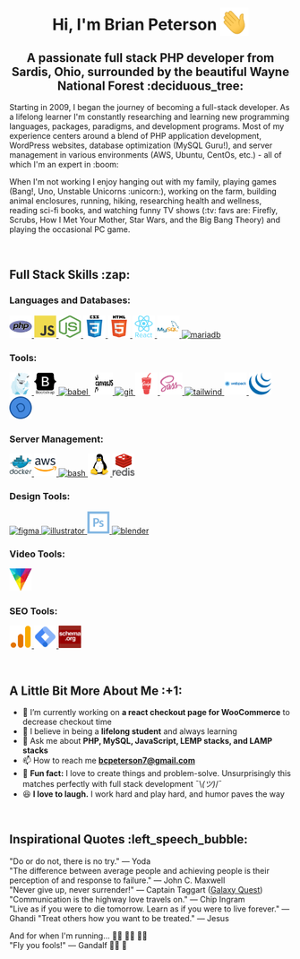 <h1 align="center">Hi, I'm Brian Peterson <img width="50" height="50" style="margin-bottom: -10px;" src="https://github.com/bcpeterson7/bcpeterson7/blob/main/images/wave.gif" alt="animated hand waving" /></h1>

<h2 align="center">A passionate full stack PHP developer from Sardis, Ohio, surrounded by the beautiful Wayne National Forest :deciduous_tree:</h2>

<p align="left">Starting in 2009, I began the journey of becoming a full-stack developer. As a lifelong learner I'm constantly researching and learning new programming languages, packages, paradigms, and development programs. Most of my experience centers around a blend of PHP application development, WordPress websites, database optimization (MySQL Guru!), and server management in various environments (AWS, Ubuntu, CentOs, etc.) - all of which I'm an expert in :boom:</p>
<p align="left">When I'm not working I enjoy hanging out with my family, playing games (Bang!, Uno, Unstable Unicorns :unicorn:), working on the farm, building animal enclosures, running, hiking, researching health and wellness, reading sci-fi books, and watching funny TV shows (:tv: favs are: Firefly, Scrubs, How I Met Your Mother, Star Wars, and the Big Bang Theory) and playing the occasional PC game.</p>

&nbsp;

<h2>Full Stack Skills :zap:</h2>

<h3 align="left">Languages and Databases:</h3>
<p align="left">
  <a href="https://www.php.net" target="_blank" rel="noreferrer"> <img src="https://raw.githubusercontent.com/devicons/devicon/master/icons/php/php-original.svg" alt="php" width="40" height="40"/> </a>
  <a href="https://developer.mozilla.org/en-US/docs/Web/JavaScript" target="_blank" rel="noreferrer"> <img src="https://raw.githubusercontent.com/devicons/devicon/master/icons/javascript/javascript-original.svg" alt="javascript" width="40" height="40"/> </a>
  <a href="https://nodejs.dev/en/" target="_blank" rel="noreferrer"> <img src="https://github.com/bcpeterson7/bcpeterson7/blob/main/images/js-green.svg" alt="Node.js" width="40" height="40"/> </a>
  <a href="https://www.w3schools.com/css/" target="_blank" rel="noreferrer"> <img src="https://raw.githubusercontent.com/devicons/devicon/master/icons/css3/css3-original-wordmark.svg" alt="css3" width="40" height="40"/> </a>
  <a href="https://www.w3.org/html/" target="_blank" rel="noreferrer"> <img src="https://raw.githubusercontent.com/devicons/devicon/master/icons/html5/html5-original-wordmark.svg" alt="html5" width="40" height="40"/> </a> 
  <a href="https://reactjs.org/" target="_blank" rel="noreferrer"> <img src="https://raw.githubusercontent.com/devicons/devicon/master/icons/react/react-original-wordmark.svg" alt="react" width="40" height="40"/> </a>
  <a href="https://www.mysql.com/" target="_blank" rel="noreferrer"> <img src="https://raw.githubusercontent.com/devicons/devicon/master/icons/mysql/mysql-original-wordmark.svg" alt="mysql" width="40" height="40"/> </a>  
  <a href="https://mariadb.org/" target="_blank" rel="noreferrer"> <img src="https://www.vectorlogo.zone/logos/mariadb/mariadb-icon.svg" alt="mariadb" width="40" height="40"/> </a>
</p>

<h3 align="left">Tools:</h3>
<p align="left">  
  <a href="https://get.foundation/" target="_blank" rel="noreferrer"> <img src="https://github.com/devicons/devicon/blob/master/icons/foundation/foundation-original.svg" alt="bootstrap" width="40" height="40"/> </a>  
  <a href="https://getbootstrap.com" target="_blank" rel="noreferrer"> <img src="https://raw.githubusercontent.com/devicons/devicon/master/icons/bootstrap/bootstrap-plain-wordmark.svg" alt="bootstrap" width="40" height="40"/> </a> 
  <a href="https://babeljs.io/" target="_blank" rel="noreferrer"> <img src="https://www.vectorlogo.zone/logos/babeljs/babeljs-icon.svg" alt="babel" width="40" height="40"/> </a>
  <a href="https://canvasjs.com" target="_blank" rel="noreferrer"> <img src="https://raw.githubusercontent.com/Hardik0307/Hardik0307/master/assets/canvasjs-charts.svg" alt="canvasjs" width="40" height="40"/> </a>    
  <a href="https://git-scm.com/" target="_blank" rel="noreferrer"> <img src="https://www.vectorlogo.zone/logos/git-scm/git-scm-icon.svg" alt="git" width="40" height="40"/> </a>   <a href="https://gulpjs.com" target="_blank" rel="noreferrer"> <img src="https://raw.githubusercontent.com/devicons/devicon/master/icons/gulp/gulp-plain.svg" alt="gulp" width="40" height="40"/> </a>
  <a href="https://sass-lang.com" target="_blank" rel="noreferrer"> <img src="https://raw.githubusercontent.com/devicons/devicon/master/icons/sass/sass-original.svg" alt="sass" width="40" height="40"/> </a>  
  <a href="https://tailwindcss.com/" target="_blank" rel="noreferrer"> <img src="https://www.vectorlogo.zone/logos/tailwindcss/tailwindcss-icon.svg" alt="tailwind" width="40" height="40"/> </a> 
  <a href="https://webpack.js.org" target="_blank" rel="noreferrer"> <img src="https://raw.githubusercontent.com/devicons/devicon/d00d0969292a6569d45b06d3f350f463a0107b0d/icons/webpack/webpack-original-wordmark.svg" alt="webpack" width="40" height="40"/> </a> 
  <a href="https://jquery.com/" target="_blank" rel="noreferrer"> <img src="https://github.com/bcpeterson7/bcpeterson7/blob/main/images/jquery-logo.png" alt="jQuery" width="40" height="40"/> </a>
  <a href="https://datatables.net/" target="_blank" rel="noreferrer"> <img src="https://github.com/bcpeterson7/bcpeterson7/blob/main/images/datatables.png" alt="DataTables" width="40" height="40"/> </a> 
</p>

<h3 align="left">Server Management:</h3>
<p align="left"> 
  <a href="https://www.docker.com/" target="_blank" rel="noreferrer"> <img src="https://raw.githubusercontent.com/devicons/devicon/master/icons/docker/docker-original-wordmark.svg" alt="docker" width="40" height="40"/> </a> 
  <a href="https://aws.amazon.com" target="_blank" rel="noreferrer"> <img src="https://raw.githubusercontent.com/devicons/devicon/master/icons/amazonwebservices/amazonwebservices-original-wordmark.svg" alt="aws" width="40" height="40"/> </a>
  <a href="https://www.gnu.org/software/bash/" target="_blank" rel="noreferrer"> <img src="https://www.vectorlogo.zone/logos/gnu_bash/gnu_bash-icon.svg" alt="bash" width="40" height="40"/> </a>
  <a href="https://www.linux.org/" target="_blank" rel="noreferrer"> <img src="https://raw.githubusercontent.com/devicons/devicon/master/icons/linux/linux-original.svg" alt="linux" width="40" height="40"/> </a>  
  <a href="https://redis.io" target="_blank" rel="noreferrer"> <img src="https://raw.githubusercontent.com/devicons/devicon/master/icons/redis/redis-original-wordmark.svg" alt="redis" width="40" height="40"/> </a> 
</p>

<h3 align="left">Design Tools:</h3>
<p align="left"> 
  <a href="https://www.figma.com/" target="_blank" rel="noreferrer"> <img src="https://www.vectorlogo.zone/logos/figma/figma-icon.svg" alt="figma" width="40" height="40"/> </a>
  <a href="https://www.adobe.com/in/products/illustrator.html" target="_blank" rel="noreferrer"> <img src="https://www.vectorlogo.zone/logos/adobe_illustrator/adobe_illustrator-icon.svg" alt="illustrator" width="40" height="40"/> </a> 
  <a href="https://www.photoshop.com/en" target="_blank" rel="noreferrer"> <img src="https://raw.githubusercontent.com/devicons/devicon/master/icons/photoshop/photoshop-line.svg" alt="photoshop" width="40" height="40"/> </a> 
  <a href="https://www.blender.org/" target="_blank" rel="noreferrer"> <img src="https://download.blender.org/branding/community/blender_community_badge_white.svg" alt="blender" width="40" height="40"/> </a> 
</p>

<h3 align="left">Video Tools:</h3>
<p align="left"> 
  <a href="https://fxhome.com" target="_blank" rel="noreferrer"> <img src="https://github.com/bcpeterson7/bcpeterson7/blob/main/images/hitfilm.png" alt="Hitfilm" width="40" height="40"/> </a>
</p>

<h3 align="left">SEO Tools:</h3>
<p align="left">  
  <a href="https://analytics.withgoogle.com/" target="_blank" rel="noreferrer"> <img src="https://github.com/bcpeterson7/bcpeterson7/blob/main/images/google-analytics.png?" alt="Google Analytics" width="40" height="40"/> </a> 
  <a href="https://marketingplatform.google.com/about/tag-manager/" target="_blank" rel="noreferrer"> <img src="https://raw.githubusercontent.com/bcpeterson7/bcpeterson7/6cd5c01dadcf302d53bc86fa1d3aa85114ee27cc/images/google_tag_manager.svg" alt="Google Tag Manager" width="40" height="40"/> </a>  
  <a href="[https://marketingplatform.google.com/about/tag-manager/](https://schema.org/)" target="_blank" rel="noreferrer"> <img src="https://raw.githubusercontent.com/bcpeterson7/bcpeterson7/main/images/structured-data.ico" alt="Structured Data - Schema.org" width="40" height="40"/> </a> 

&nbsp;

<h2 align="left">A Little Bit More About Me :+1:</h2>

- 🔭 I’m currently working on **a react checkout page for WooCommerce** to decrease checkout time
- 🤔 I believe in being a **lifelong student** and always learning
- 💬 Ask me about **PHP, MySQL, JavaScript, LEMP stacks, and LAMP stacks**
- 📫 How to reach me **bcpeterson7@gmail.com**
- 🎉 **Fun fact:** I love to create things and problem-solve. Unsurprisingly this matches perfectly with full stack development ¯\\_(ツ)_/¯
- :laughing: **I love to laugh.** I work hard and play hard, and humor paves the way

&nbsp;

<h2 align="left">Inspirational Quotes :left_speech_bubble:</h2>

"Do or do not, there is no try." ― Yoda   
"The difference between average people and achieving people is their perception of and response to failure." ― John C. Maxwell   
"Never give up, never surrender!" ―  Captain Taggart (<u>Galaxy Quest</u>)   
"Communication is the highway love travels on." ― Chip Ingram   
"Live as if you were to die tomorrow. Learn as if you were to live forever." ― Ghandi
"Treat others how you want to be treated." ― Jesus

And for when I'm running... :running_man: :running_man: :running_man:   
"Fly you fools!" ― Gandalf :mage_man:  :rofl:

&nbsp;


